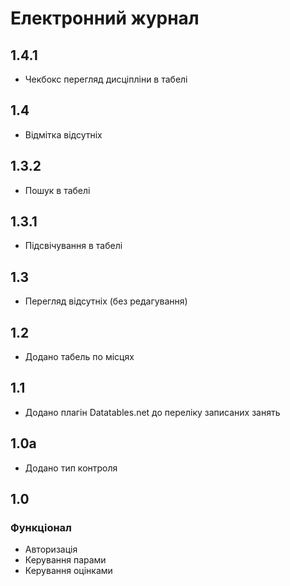 # Електронний журнал

## 1.4.1

- Чекбокс перегляд дисціпліни в табелі

## 1.4

- Відмітка відсутніх

## 1.3.2

- Пошук в табелі

## 1.3.1

- Підсвічування в табелі

## 1.3

- Перегляд відсутніх (без редагування)

## 1.2

- Додано табель по місцях

## 1.1

- Додано плагін Datatables.net до переліку записаних занять

## 1.0a

- Додано тип контроля

## 1.0

### Функціонал

- Авторизація
- Керування парами
- Керування оцінками
